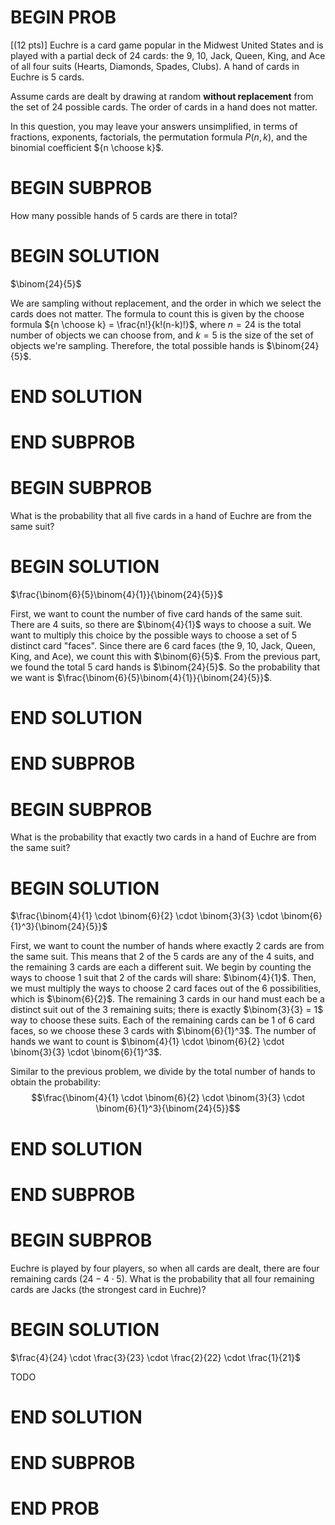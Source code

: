 # BEGIN PROB

\[(12 pts)\] Euchre is a card game popular in the Midwest United States
and is played with a partial deck of 24 cards: the 9, 10, Jack, Queen,
King, and Ace of all four suits (Hearts, Diamonds, Spades, Clubs). A
hand of cards in Euchre is 5 cards.

Assume cards are dealt by drawing at random **without replacement** from
the set of 24 possible cards. The order of cards in a hand does not
matter.

In this question, you may leave your answers unsimplified, in terms of
fractions, exponents, factorials, the permutation formula $P(n, k)$, and
the binomial coefficient ${n \choose k}$.

# BEGIN SUBPROB

How many possible hands of 5 cards are there in total?

# BEGIN SOLUTION

$\binom{24}{5}$

We are sampling without replacement, and the order in which we select the cards does not matter. The formula to count this is given by the choose formula ${n \choose k} = \frac{n!}{k!(n-k)!}$, where $n=24$ is the total number of objects we can choose from, and $k=5$ is the size of the set of objects we're sampling. Therefore, the total possible hands is $\binom{24}{5}$.

# END SOLUTION

# END SUBPROB

# BEGIN SUBPROB

What is the probability that all five cards in a hand of Euchre are from
the same suit?

# BEGIN SOLUTION

$\frac{\binom{6}{5}\binom{4}{1}}{\binom{24}{5}}$

First, we want to count the number of five card hands of the same suit. There are 4 suits, so there are $\binom{4}{1}$ ways to choose a suit. We want to multiply this choice by the possible ways to choose a set of 5 distinct card "faces". Since there are 6 card faces (the 9, 10, Jack, Queen, King, and Ace), we count this with $\binom{6}{5}$. From the previous part, we found the total 5 card hands is $\binom{24}{5}$. So the probability that we want is $\frac{\binom{6}{5}\binom{4}{1}}{\binom{24}{5}}$.

# END SOLUTION

# END SUBPROB

# BEGIN SUBPROB

What is the probability that exactly two cards in a hand of Euchre are
from the same suit?

# BEGIN SOLUTION

$\frac{\binom{4}{1} \cdot \binom{6}{2} \cdot \binom{3}{3} \cdot \binom{6}{1}^3}{\binom{24}{5}}$

First, we want to count the number of hands where exactly 2 cards are from the same suit. This means that 2 of the 5 cards are any of the 4 suits, and the remaining 3 cards are each a different suit. We begin by counting the ways to choose 1 suit that 2 of the cards will share: $\binom{4}{1}$. Then, we must multiply the ways to choose 2 card faces out of the 6 possibilities, which is $\binom{6}{2}$. The remaining 3 cards in our hand must each be a distinct suit out of the 3 remaining suits; there is exactly $\binom{3}{3} = 1$ way to choose these suits. Each of the remaining cards can be 1 of 6 card faces, so we choose these 3 cards with $\binom{6}{1}^3$. The number of hands we want to count is $\binom{4}{1} \cdot \binom{6}{2} \cdot \binom{3}{3} \cdot \binom{6}{1}^3$.

Similar to the previous problem, we divide by the total number of hands to obtain the probability: 
$$\frac{\binom{4}{1} \cdot \binom{6}{2} \cdot \binom{3}{3} \cdot \binom{6}{1}^3}{\binom{24}{5}}$$

# END SOLUTION

# END SUBPROB

# BEGIN SUBPROB

Euchre is played by four players, so when all cards are dealt, there are
four remaining cards $(24 - 4\cdot 5)$. What is the probability that all
four remaining cards are Jacks (the strongest card in Euchre)?


# BEGIN SOLUTION

$\frac{4}{24} \cdot \frac{3}{23} \cdot \frac{2}{22} \cdot \frac{1}{21}$

TODO

# END SOLUTION

# END SUBPROB

# END PROB